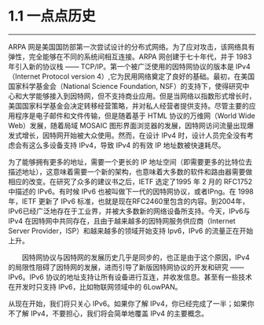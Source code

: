 # 1.1 一点点历史
-----------

ARPA 网是美国国防部第一次尝试设计的分布式网络。为了应对攻击，该网络具有弹性，完全能够在不同的系统间相互连接。ARPA 网创建于七十年代，并于 1983 年引入新的协议栈 —— TCP/IP。第一个被广泛使用的因特网协议的版本是 IPv4（Internet Protocol version 4）,它为民用网络奠定了良好的基础。最初，在美国国家科学基金会（National Science Foundation, NSF）的支持下，使得研究中心和大学能够接入到因特网，但不支持商业应用。但是当网络以指数形式增长时，美国国家科学基金会决定转移经营策略，并对私人经营者提供支持。尽管主要的应用程序是电子邮件和文件传输，但是随着基于 HTML 协议的万维网（World Wide Web）发展，随着局域 MOSAIC 图形界面浏览器的发展，因特网访问流量出现爆发式增长，因特网开始被大众使用。然而，在设计 IPv4 时，设计人员完全没有考虑会有这么多设备支持 IPv4，导致 IPv4 的有效 IP 地址数被快速耗尽。

为了能够拥有更多的地址，需要一个更长的 IP 地址空间（即需要更多的比特位去描述地址），这意味着需要一个新的架构，也意味着大多数的软件和路由器需要做相应的改变。在研究了众多的建议书之后，IETF 选定了1995 年 2 月的 RFC1752 中描述的 IPv6。有时候 IPv6 也被叫做下一代的因特网协议，或者IPng。在 1998 年，IETF 更新了 IPv6 标准，也就是现在RFC2460里包含的内容。到2004年，IPv6已经广泛地存在于工业界，并被大多数新的网络设备所支持。今天，IPv6与 IPv4 在因特网中共同存在，且由于越来越多的因特网服务供应商（Internet Server Provider，ISP）和越来越多的领域开始支持 Ipv6，IPv6 的流量正在开始上升。

　　因特网协议与因特网的发展历史几乎是同步的，也正是由于这个原因，IPv4 的局限性阻碍了因特网的发展，进而引导了新版因特网协议的开发和研究 —— IPv6。IPv6 协议的地址支持让所有设备进行互连，并收发信息。甚至有一些技术在开发时只支持 IPv6，比如物联网领域中的 6LowPAN。

从现在开始，我们将只关心 IPv6。如果你了解 IPv4，你已经完成了一半；如果你不了解 IPv4，不要担心，我们将会简单地覆盖 IPv4 的主要概念。
